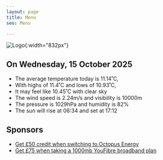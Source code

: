 ```yaml
---
layout: page
title: Menu
seo: Menu

---
```


![Logo](/images/logo.jpg){:width="832px"}

<!-- weather_marker starts -->
## On Wednesday, 15 October 2025

- The average temperature today is 11.14˚C,
- With highs of 11.4˚C and lows of 10.93˚C,
- It may feel like 10.45˚C with clear sky
- The wind speed is 2.24m/s and visibility is 10000m
- The pressure is 1029hPa and humidity is 82%
- The sun will rise at 06:34 and set at 17:12

<!-- weather_marker ends -->

## Sponsors

- [Get £50 credit when switching to Octopus Energy](https://bit.ly/3oD1nnS)
- [Get £75 when taking a 1000mb YouFibre broadband plan](https://aklam.io/91zWhU?)
